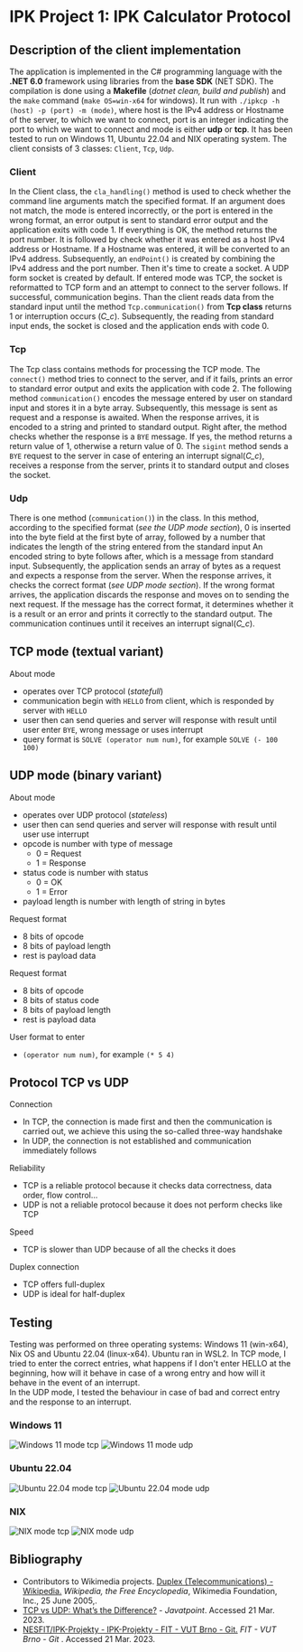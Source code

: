 ﻿ # IPK Project 1: IPK Calculator Protocol
## Description of the client implementation
The application is implemented in the C# programming language with the **.NET 6.0** framework using libraries from the **base SDK** (NET SDK).  The compilation is done using a **Makefile** (*dotnet clean, build and publish*) and the `make` command (`make OS=win-x64` for windows). It run with `./ipkcp -h (host) -p (port) -m (mode)`, where host is the IPv4 address or Hostname of the server, to which we want to connect, port is an integer indicating the port to which we want to connect and  mode is either **udp** or **tcp**.  It has been tested to run on Windows 11, Ubuntu 22.04 and NIX operating system.  The client consists of 3 classes: `Client`, `Tcp`, `Udp`.

### Client
In the Client class, the `cla_handling()` method is used to check whether the command line arguments match the specified format.  If an argument does not match, the mode is entered incorrectly, or the port is entered in the wrong format, an error output is sent to standard error output and the application exits with code 1. If everything is OK, the method returns the port number.  It is followed by check whether it was entered as a host IPv4 address or Hostname.  If a Hostname was entered, it will be converted to an IPv4 address.  Subsequently, an `endPoint()` is created by combining the IPv4 address and the port number.  Then it's time to create a socket.  A UDP form socket is created by default.  If entered mode was TCP, the socket is reformatted to TCP form and an attempt to connect to the server follows.  If successful, communication begins.  Than the client reads data from the standard input until the method `Tcp.communication()`  from **Tcp class** returns 1 or interruption occurs (*C_c*).  Subsequently, the reading from standard input ends, the socket is closed and the application ends with code 0.

### Tcp
The Tcp class contains methods for processing the TCP mode.  The `connect()` method tries to connect to the server, and if it fails, prints an error to standard error output and exits the application with code 2. 
The following method `communication()` encodes the message entered by user on standard input and stores it in a byte array.  Subsequently, this message is sent as request and a response is awaited.  When the response arrives, it is encoded to a string and printed to standard output.  Right after, the method checks whether the response is a `BYE` message.  If yes, the method returns a return value of 1, otherwise a return value of 0. 
 The `sigint` method sends a `BYE` request to the server in case of entering an interrupt signal(*C_c*),  receives a response from the server, prints it to standard output and closes the socket.

### Udp
There is one method (`communication()`) in the class.  In this method,  according to the specified format (*see the UDP mode section*), 0 is inserted into the byte field at the first byte of array, followed by a number that indicates the length of the string entered from the standard input  An encoded string to byte follows after, which is a message from standard input. 
Subsequently, the application sends an array of bytes as a request and expects a response from the server.  When the response arrives, it checks the correct format (*see UDP mode section*).  If the wrong format arrives, the application discards the response and moves on to sending the next request.  If the message has the correct format, it determines whether it is a result or an error and prints it correctly to the standard output.  The communication continues until it receives an interrupt signal(*C_c*).


## TCP mode (textual variant)

About mode

 - operates over TCP protocol (*statefull*)
 - communication begin with `HELLO` from client, which is responded by server with `HELLO`
 - user then can send queries and server will response with result until user enter `BYE`, wrong message or uses interrupt
- query format is  `SOLVE (operator num num)`, for example `SOLVE (- 100 100)`

## UDP mode (binary variant)
About mode

 - operates over UDP protocol (*stateless*)
 - user then can send queries and server will response with result until user use interrupt
 - opcode is number with type of message
    - 0 = Request
    - 1 = Response
 - status code is number with status
    - 0 = OK
    - 1 = Error
 - payload length is number with length of string in bytes

Request format

 - 8 bits of opcode
 - 8 bits of payload length
 - rest is payload data
 
Request format

 - 8 bits of opcode
 - 8 bits of status code
 - 8 bits of payload length
 - rest is payload data
 
 User format to enter
 - `(operator num num)`, for example  `(* 5 4)`
 

## Protocol TCP vs UDP


Connection  
- In TCP, the connection is made first and then the communication is carried out, we achieve this using the so-called  three-way handshake  
- In UDP, the connection is not established and communication immediately follows 

Reliability  
- TCP is a reliable protocol because it checks data correctness, data order, flow control...  
- UDP is not a reliable protocol because it does not perform checks like TCP

Speed  
- TCP is slower than UDP because of all the checks it does  

Duplex connection  
- TCP offers full-duplex  
- UDP is ideal for half-duplex

## Testing
Testing was performed on three operating systems: Windows 11 (win-x64), Nix OS and Ubuntu 22.04 (linux-x64).  Ubuntu ran in WSL2.  In TCP mode, I tried to enter the correct entries, what happens if I don't enter HELLO at the beginning, how will it behave in case of a wrong entry and how will it behave in the event of an interrupt.  
In the UDP mode, I tested the behaviour in case of bad and correct entry and the response to an interrupt.

### Windows 11
![Windows 11 mode tcp](tests/tcp_windows.png)
![Windows 11 mode udp](tests/udp_windows.png)

### Ubuntu 22.04
![Ubuntu 22.04 mode tcp](tests/tcp_wsl2_ubuntu22-04.png)
![Ubuntu 22.04 mode udp](tests/udp_wsl2_ubuntu22-04.png)

### NIX
![NIX mode tcp](tests/tcp_nix.png)
![NIX mode udp](tests/udp_nix.png)


## Bibliography

 - Contributors to Wikimedia projects. [Duplex (Telecommunications) - Wikipedia.](https://en.wikipedia.org/wiki/Duplex_(telecommunications)) _Wikipedia, the Free Encyclopedia_, Wikimedia Foundation, Inc., 25 June 2005,.
 - [TCP vs UDP: What’s the Difference?](https://www.javatpoint.com/tcp-vs-udp) - _Javatpoint_. Accessed 21 Mar. 2023.
 - [NESFIT/IPK-Projekty - IPK-Projekty - FIT - VUT Brno - Git.](https://git.fit.vutbr.cz/NESFIT/IPK-Projekty/src/branch/master) _FIT - VUT Brno - Git_ . Accessed 21 Mar. 2023.
